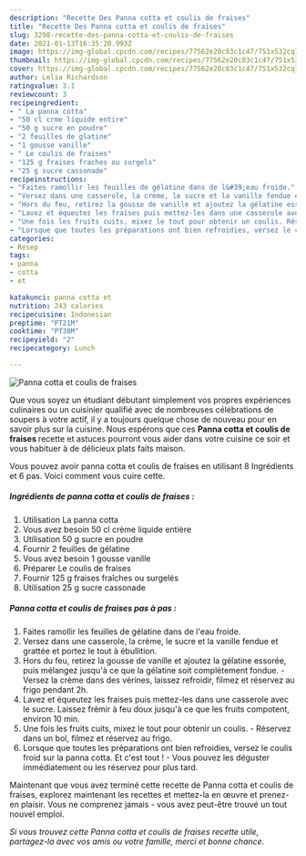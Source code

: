 ```yaml
---
description: "Recette Des Panna cotta et coulis de fraises"
title: "Recette Des Panna cotta et coulis de fraises"
slug: 3298-recette-des-panna-cotta-et-coulis-de-fraises
date: 2021-01-13T16:35:20.993Z
image: https://img-global.cpcdn.com/recipes/77562e20c83c1c47/751x532cq70/panna-cotta-et-coulis-de-fraises-photo-principale-de-la-recette.jpg
thumbnail: https://img-global.cpcdn.com/recipes/77562e20c83c1c47/751x532cq70/panna-cotta-et-coulis-de-fraises-photo-principale-de-la-recette.jpg
cover: https://img-global.cpcdn.com/recipes/77562e20c83c1c47/751x532cq70/panna-cotta-et-coulis-de-fraises-photo-principale-de-la-recette.jpg
author: Lelia Richardson
ratingvalue: 3.1
reviewcount: 3
recipeingredient:
- " La panna cotta"
- "50 cl crme liquide entire"
- "50 g sucre en poudre"
- "2 feuilles de glatine"
- "1 gousse vanille"
- " Le coulis de fraises"
- "125 g fraises fraches ou surgels"
- "25 g sucre cassonade"
recipeinstructions:
- "Faites ramollir les feuilles de gélatine dans de l&#39;eau froide."
- "Versez dans une casserole, la crème, le sucre et la vanille fendue et grattée et portez le tout à ébullition."
- "Hors du feu, retirez la gousse de vanille et ajoutez la gélatine essorée, puis mélangez jusqu&#39;à ce que la gélatine soit complètement fondue. Versez la crème dans des vérines, laissez refroidir, filmez et réservez au frigo pendant 2h."
- "Lavez et équeutez les fraises puis mettez-les dans une casserole avec le sucre. Laissez frémir à feu doux jusqu&#39;à ce que les fruits compotent, environ 10 min."
- "Une fois les fruits cuits, mixez le tout pour obtenir un coulis. Réservez dans un bol, filmez et réservez au frigo."
- "Lorsque que toutes les préparations ont bien refroidies, versez le coulis froid sur la panna cotta. Et c&#39;est tout ! Vous pouvez les déguster immédiatement ou les réservez pour plus tard."
categories:
- Resep
tags:
- panna
- cotta
- et

katakunci: panna cotta et 
nutrition: 243 calories
recipecuisine: Indonesian
preptime: "PT21M"
cooktime: "PT38M"
recipeyield: "2"
recipecategory: Lunch

---
```



![Panna cotta et coulis de fraises](https://img-global.cpcdn.com/recipes/77562e20c83c1c47/751x532cq70/panna-cotta-et-coulis-de-fraises-photo-principale-de-la-recette.jpg)

Que vous soyez un étudiant débutant simplement vos propres expériences culinaires ou un cuisinier qualifié avec de nombreuses célébrations de soupers à votre actif, il y a toujours quelque chose de nouveau pour en savoir plus sur la cuisine. Nous espérons que ces <strong> Panna cotta et coulis de fraises </strong> recette et astuces pourront vous aider dans votre cuisine ce soir et vous habituer à de délicieux plats faits maison.

<!--inarticleads1-->

Vous pouvez avoir panna cotta et coulis de fraises en utilisant 8 Ingrédients et 6 pas. Voici comment vous cuire cette.

##### Ingrédients de panna cotta et coulis de fraises :

1. Utilisation  La panna cotta
1. Vous avez besoin 50 cl crème liquide entière
1. Utilisation 50 g sucre en poudre
1. Fournir 2 feuilles de gélatine
1. Vous avez besoin 1 gousse vanille
1. Préparer  Le coulis de fraises
1. Fournir 125 g fraises fraîches ou surgelés
1. Utilisation 25 g sucre cassonade




<!--inarticleads2-->

##### Panna cotta et coulis de fraises pas à pas :

1. Faites ramollir les feuilles de gélatine dans de l&#39;eau froide.
1. Versez dans une casserole, la crème, le sucre et la vanille fendue et grattée et portez le tout à ébullition.
1. Hors du feu, retirez la gousse de vanille et ajoutez la gélatine essorée, puis mélangez jusqu&#39;à ce que la gélatine soit complètement fondue. - Versez la crème dans des vérines, laissez refroidir, filmez et réservez au frigo pendant 2h.
1. Lavez et équeutez les fraises puis mettez-les dans une casserole avec le sucre. Laissez frémir à feu doux jusqu&#39;à ce que les fruits compotent, environ 10 min.
1. Une fois les fruits cuits, mixez le tout pour obtenir un coulis. - Réservez dans un bol, filmez et réservez au frigo.
1. Lorsque que toutes les préparations ont bien refroidies, versez le coulis froid sur la panna cotta. Et c&#39;est tout ! - Vous pouvez les déguster immédiatement ou les réservez pour plus tard.




<!--inarticleads1-->

<p>
Maintenant que vous avez terminé cette recette de Panna cotta et coulis de fraises, explorez maintenant les recettes et mettez-la en œuvre et prenez-en plaisir. Vous ne comprenez jamais - vous avez peut-être trouvé un tout nouvel emploi.
</p>

<p>
<i>Si vous trouvez cette Panna cotta et coulis de fraises recette utile, partagez-la avec vos amis ou votre famille, merci et bonne chance.</i>
</p>

